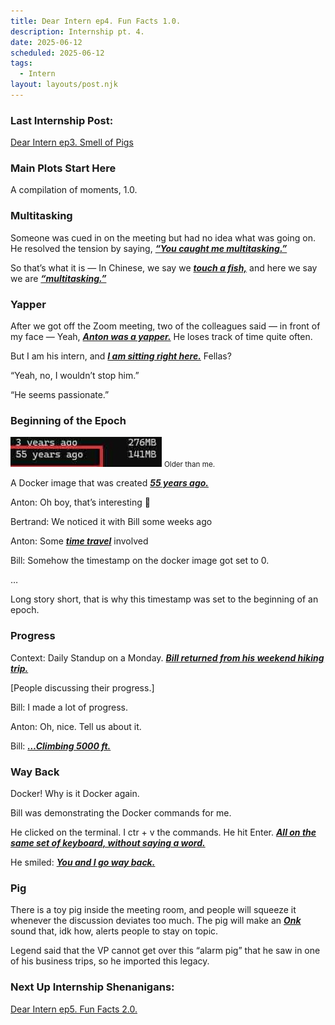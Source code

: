 ```yaml
---
title: Dear Intern ep4. Fun Facts 1.0.
description: Internship pt. 4.
date: 2025-06-12
scheduled: 2025-06-12
tags:
  - Intern
layout: layouts/post.njk
---
```


<h3>Last Internship Post:</h3>
<a href="{{ '/posts/dearinternep3/' | url }}">Dear Intern ep3. Smell of Pigs</a>

<h3>Main Plots Start Here</h3>

A compilation of moments, 1.0.

<h3>Multitasking</h3>

Someone was cued in on the meeting but had no idea what was going on. He resolved the tension by saying, ***<u>“You caught me multitasking.”***</u>

So that’s what it is — In Chinese, we say we ***<u>touch a fish,***</u> and here we say we are ***<u>“multitasking.”***</u>

<h3>Yapper</h3>

After we got off the Zoom meeting, two of the colleagues said — in front of my face — Yeah, ***<u>Anton was a yapper.***</u> He loses track of time quite often.

But I am his intern, and ***<u>I am sitting right here.***</u> Fellas?

“Yeah, no, I wouldn’t stop him.”

“He seems passionate.”

<h3>Beginning of the Epoch</h3>

![Docker](/img/blog5.0/docker.jpg)
<small>Older than me.</small>

A Docker image that was created ***<u>55 years ago.***</u>

Anton: Oh boy, that’s interesting 🤔

Bertrand: We noticed it with Bill some weeks ago

Anton: Some ***<u>time travel***</u> involved

Bill: Somehow the timestamp on the docker image got set to 0.

…

Long story short, that is why this timestamp was set to the beginning of an epoch.

<h3>Progress</h3>

Context: Daily Standup on a Monday. ***<u>Bill returned from his weekend hiking trip.***</u>

[People discussing their progress.]

Bill: I made a lot of progress.

Anton: Oh, nice. Tell us about it.

Bill: ***<u>…Climbing 5000 ft.***</u>

<h3>Way Back</h3>

Docker! Why is it Docker again.

Bill was demonstrating the Docker commands for me.

He clicked on the terminal. I ctr + v the commands. He hit Enter. ***<u>All on the same set of keyboard, without saying a word.***</u>

He smiled: ***<u>You and I go way back.***</u>

<h3>Pig</h3>

There is a toy pig inside the meeting room, and people will squeeze it whenever the discussion deviates too much. The pig will make an ***<u>Onk***</u> sound that, idk how, alerts people to stay on topic.

Legend said that the VP cannot get over this “alarm pig” that he saw in one of his business trips, so he imported this legacy.


<h3>Next Up Internship Shenanigans:</h3>
<a href="{{ '/posts/dearinternep5/' | url }}">Dear Intern ep5. Fun Facts 2.0.</a>


